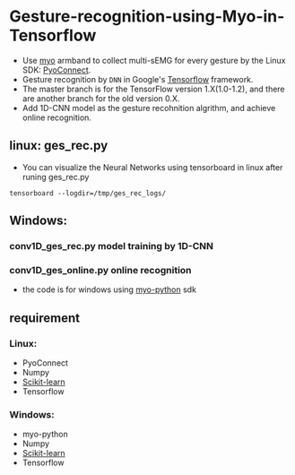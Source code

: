 # Gesture-recognition-using-Myo-in-Tensorflow
* Use [myo](https://www.myo.com/) armband to collect multi-sEMG for every gesture by the Linux SDK: [PyoConnect](http://www.fernandocosentino.net/pyoconnect/).
* Gesture recognition by `DNN` in Google's [Tensorflow](https://www.tensorflow.org/) framework.
* The master branch is for the TensorFlow version 1.X(1.0-1.2), and there are another branch for the old version 0.X.
* Add 1D-CNN model as the gesture recohnition algrithm, and achieve online recognition.

## linux: ges_rec.py
* You can visualize the Neural Networks using tensorboard in linux after runing ges_rec.py
```
tensorboard --logdir=/tmp/ges_rec_logs/
```
## Windows: 
### conv1D_ges_rec.py  model training by 1D-CNN
### conv1D_ges_online.py  online recognition
* the code is for windows using [myo-python](https://github.com/NiklasRosenstein/myo-python) sdk 

## requirement
### Linux:
* PyoConnect
* Numpy
* [Scikit-learn](http://scikit-learn.org/stable/index.html)
* Tensorflow
### Windows:
* myo-python
* Numpy
* [Scikit-learn](http://scikit-learn.org/stable/index.html)
* Tensorflow

